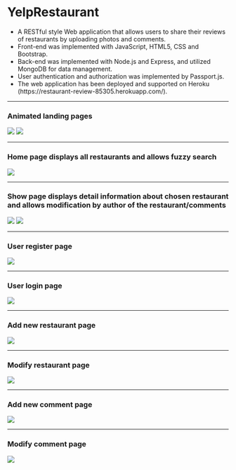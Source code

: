 # YelpRestaurant
<ul>
  <li> A RESTful style Web application that allows users to share their reviews of restaurants by uploading photos and comments. </li>
  <li> Front-end was implemented with JavaScript, HTML5, CSS and Bootstrap. </li>
  <li> Back-end was implemented with Node.js and Express, and utilized MongoDB for data management. </li>
  <li> User authentication and authorization was implemented by Passport.js. </li>
  <li> The web application has been deployed and supported on Heroku (https://restaurant-review-85305.herokuapp.com/). </li>
</ul>

<hr>
<div>
  <h3> Animated landing pages </h3>
  <img src="./images/landing1.png">
  <img src="./images/landing3.png">
  
  <hr>
  <h3> Home page displays all restaurants and allows fuzzy search</h3>
  <img src="./images/home.png">
  
  <hr>
  <h3> Show page displays detail information about chosen restaurant and allows modification by author of the restaurant/comments </h3>
  <img src="./images/show1.png">
  <img src="./images/show2.png">
  
  <hr>
  <h3> User register page</h3>
  <img src="./images/signup.png">
  
  <hr>
  <h3> User login page</h3>
  <img src="./images/login.png">
  
  <hr>
  <h3> Add new restaurant page</h3>
  <img src="./images/addRestaurant.png">
  
  <hr>
  <h3> Modify restaurant page</h3>
  <img src="./images/editRestaurant.png">
  
  <hr>
  <h3> Add new comment page</h3>
  <img src="./images/addComment.png">
  
  <hr>
  <h3> Modify comment page</h3>
  <img src="./images/editComment.png">
 </div>
